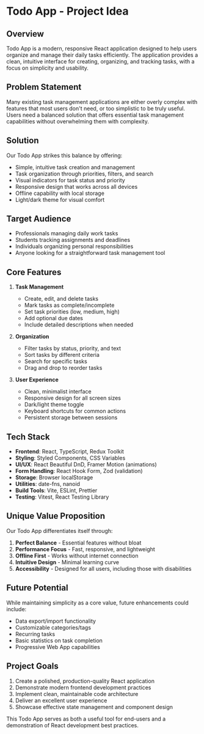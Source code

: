 # Todo App - Project Idea

## Overview
Todo App is a modern, responsive React application designed to help users organize and manage their daily tasks efficiently. The application provides a clean, intuitive interface for creating, organizing, and tracking tasks, with a focus on simplicity and usability.

## Problem Statement
Many existing task management applications are either overly complex with features that most users don't need, or too simplistic to be truly useful. Users need a balanced solution that offers essential task management capabilities without overwhelming them with complexity.

## Solution
Our Todo App strikes this balance by offering:
- Simple, intuitive task creation and management
- Task organization through priorities, filters, and search
- Visual indicators for task status and priority
- Responsive design that works across all devices
- Offline capability with local storage
- Light/dark theme for visual comfort

## Target Audience
- Professionals managing daily work tasks
- Students tracking assignments and deadlines
- Individuals organizing personal responsibilities
- Anyone looking for a straightforward task management tool

## Core Features
1. **Task Management**
   - Create, edit, and delete tasks
   - Mark tasks as complete/incomplete
   - Set task priorities (low, medium, high)
   - Add optional due dates
   - Include detailed descriptions when needed

2. **Organization**
   - Filter tasks by status, priority, and text
   - Sort tasks by different criteria
   - Search for specific tasks
   - Drag and drop to reorder tasks

3. **User Experience**
   - Clean, minimalist interface
   - Responsive design for all screen sizes
   - Dark/light theme toggle
   - Keyboard shortcuts for common actions
   - Persistent storage between sessions

## Tech Stack
- **Frontend**: React, TypeScript, Redux Toolkit
- **Styling**: Styled Components, CSS Variables
- **UI/UX**: React Beautiful DnD, Framer Motion (animations)
- **Form Handling**: React Hook Form, Zod (validation)
- **Storage**: Browser localStorage
- **Utilities**: date-fns, nanoid
- **Build Tools**: Vite, ESLint, Prettier
- **Testing**: Vitest, React Testing Library

## Unique Value Proposition
Our Todo App differentiates itself through:
1. **Perfect Balance** - Essential features without bloat
2. **Performance Focus** - Fast, responsive, and lightweight
3. **Offline First** - Works without internet connection
4. **Intuitive Design** - Minimal learning curve
5. **Accessibility** - Designed for all users, including those with disabilities

## Future Potential
While maintaining simplicity as a core value, future enhancements could include:
- Data export/import functionality
- Customizable categories/tags
- Recurring tasks
- Basic statistics on task completion
- Progressive Web App capabilities

## Project Goals
1. Create a polished, production-quality React application
2. Demonstrate modern frontend development practices
3. Implement clean, maintainable code architecture
4. Deliver an excellent user experience
5. Showcase effective state management and component design

This Todo App serves as both a useful tool for end-users and a demonstration of React development best practices.